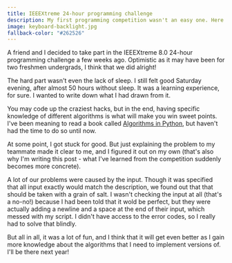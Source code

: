 ```yaml
---
title: IEEEXtreme 24-hour programming challenge
description: My first programming competition wasn't an easy one. Here's what I've drawn from it.
image: keyboard-backlight.jpg
fallback-color: "#262526"
---
```


A friend and I decided to take part in the IEEEXtreme 8.0 24-hour programming challenge a few weeks ago. Optimistic as it may have been for two freshmen undergrads, I think that we did alright!

The hard part wasn't even the lack of sleep. I still felt good Saturday evening, after almost 50 hours without sleep. It was a learning experience, for sure. I wanted to write down what I had drawn from it.

You may code up the craziest hacks, but in the end, having specific knowledge of different algorithms is what will make you win sweet points. I've been meaning to read a book called [Algorithms in Python](http://www.astro.sunysb.edu/steinkirch/reviews/algorithms_in_python.pdf), but haven't had the time to do so until now.

At some point, I got stuck for good. But just explaining the problem to my teammate made it clear to me, and I figured it out on my own (that's also why I'm writing this post - what I've learned from the competition suddenly becomes more concrete).

A lot of our problems were caused by the input. Though it was specified that all input exactly would match the description, we found out that that should be taken with a grain of salt. I wasn't checking the input at all (that's a no-no!) because I had been told that it wold be perfect, but they were actually adding a newline and a space at the end of their input, which messed with my script. I didn't have access to the error codes, so I really had to solve that blindly.

But all in all, it was a lot of fun, and I think that it will get even better as I gain more knowledge about the algorithms that I need to implement versions of. I'll be there next year!
